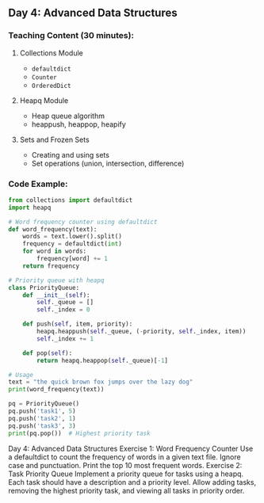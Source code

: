
## Day 4: Advanced Data Structures

### Teaching Content (30 minutes):
1. Collections Module
   - `defaultdict`
   - `Counter`
   - `OrderedDict`

2. Heapq Module
   - Heap queue algorithm
   - heappush, heappop, heapify

3. Sets and Frozen Sets
   - Creating and using sets
   - Set operations (union, intersection, difference)

### Code Example:
```python
from collections import defaultdict
import heapq

# Word frequency counter using defaultdict
def word_frequency(text):
    words = text.lower().split()
    frequency = defaultdict(int)
    for word in words:
        frequency[word] += 1
    return frequency

# Priority queue with heapq
class PriorityQueue:
    def __init__(self):
        self._queue = []
        self._index = 0

    def push(self, item, priority):
        heapq.heappush(self._queue, (-priority, self._index, item))
        self._index += 1

    def pop(self):
        return heapq.heappop(self._queue)[-1]

# Usage
text = "the quick brown fox jumps over the lazy dog"
print(word_frequency(text))

pq = PriorityQueue()
pq.push('task1', 5)
pq.push('task2', 1)
pq.push('task3', 3)
print(pq.pop())  # Highest priority task
```


Day 4: Advanced Data Structures
Exercise 1: Word Frequency Counter
Use a defaultdict to count the frequency of words in a given text file. Ignore case and punctuation. Print the top 10 most frequent words.
Exercise 2: Task Priority Queue
Implement a priority queue for tasks using a heapq. Each task should have a description and a priority level. Allow adding tasks, removing the highest priority task, and viewing all tasks in priority order.